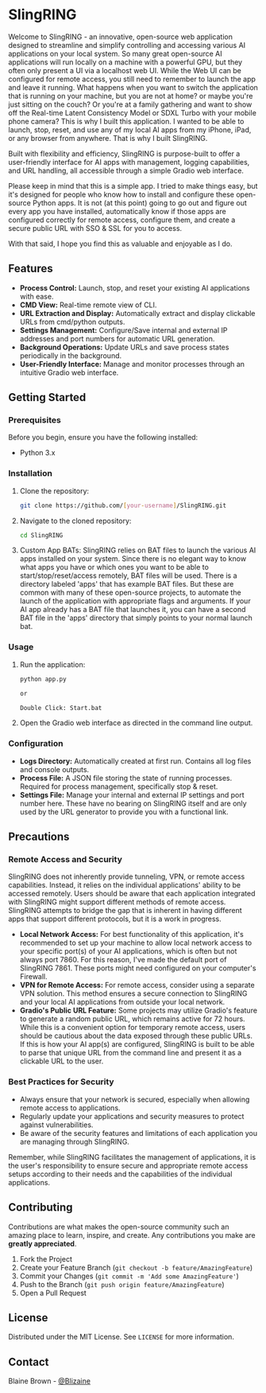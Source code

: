 
# SlingRING

Welcome to SlingRING - an innovative, open-source web application designed to streamline and simplify controlling and accessing various AI applications on your local system. So many great open-source AI applications will run locally on a machine with a powerful GPU, but they often only present a UI via a localhost web UI. While the Web UI can be configured for remote access, you still need to remember to launch the app and leave it running. What happens when you want to switch the application that is running on your machine, but you are not at home? or maybe you're just sitting on the couch? Or you're at a family gathering and want to show off the Real-time Latent Consistency Model or SDXL Turbo with your mobile phone camera?  This is why I built this application.  I wanted to be able to launch, stop, reset, and use any of my local AI apps from my iPhone, iPad, or any browser from anywhere.  That is why I built SlingRING. 

Built with flexibility and efficiency, SlingRING is purpose-built to offer a user-friendly interface for AI apps with management, logging capabilities, and URL handling, all accessible through a simple Gradio web interface.

Please keep in mind that this is a simple app. I tried to make things easy, but it's designed for people who know how to install and configure these open-source Python apps.  It is not (at this point) going to go out and figure out every app you have installed, automatically know if those apps are configured correctly for remote access, configure them, and create a secure public URL with SSO & SSL for you to access.  

With that said, I hope you find this as valuable and enjoyable as I do. 


## Features

- **Process Control:** Launch, stop, and reset your existing AI applications with ease.
- **CMD View:** Real-time remote view of CLI.
- **URL Extraction and Display:** Automatically extract and display clickable URLs from cmd/python outputs.
- **Settings Management:** Configure/Save internal and external IP addresses and port numbers for automatic URL generation.
- **Background Operations:** Update URLs and save process states periodically in the background.
- **User-Friendly Interface:** Manage and monitor processes through an intuitive Gradio web interface.


## Getting Started

### Prerequisites

Before you begin, ensure you have the following installed:
- Python 3.x

### Installation

1. Clone the repository:
   ```sh
   git clone https://github.com/[your-username]/SlingRING.git
   ```
2. Navigate to the cloned repository:
   ```sh
   cd SlingRING
   ```
3. Custom App BATs:
SlingRING relies on BAT files to launch the various AI apps installed on your system.  Since there is no elegant way to know what apps you have or which ones you want to be able to start/stop/reset/access remotely, BAT files will be used.  There is a directory labeled 'apps' that has example BAT files.  But these are common with many of these open-source projects, to automate the launch of the application with appropriate flags and arguments. If your AI app already has a BAT file that launches it, you can have a second BAT file in the 'apps' directory that simply points to your normal launch bat.


### Usage

1. Run the application:
   ```sh
   python app.py

   or

   Double Click: Start.bat
   ```
2. Open the Gradio web interface as directed in the command line output.

### Configuration

- **Logs Directory:** Automatically created at first run. Contains all log files and console outputs.
- **Process File:** A JSON file storing the state of running processes. Required for process management, specifically stop & reset. 
- **Settings File:** Manage your internal and external IP settings and port number here.  These have no bearing on SlingRING itself and are only used by the URL generator to provide you with a functional link.


## Precautions

### Remote Access and Security

SlingRING does not inherently provide tunneling, VPN, or remote access capabilities. Instead, it relies on the individual applications' ability to be accessed remotely. Users should be aware that each application integrated with SlingRING might support different methods of remote access. SlingRING attempts to bridge the gap that is inherent in having different apps that support different protocols, but it is a work in progress. 

- **Local Network Access:** For best functionality of this application, it's recommended to set up your machine to allow local network access to your specific port(s) of your AI applications, which is often but not always port 7860. For this reason, I've made the default port of SlingRING 7861.  These ports might need configured on your computer's Firewall.
- **VPN for Remote Access:** For remote access, consider using a separate VPN solution. This method ensures a secure connection to SlingRING and your local AI applications from outside your local network.
- **Gradio's Public URL Feature:** Some projects may utilize Gradio's feature to generate a random public URL, which remains active for 72 hours. While this is a convenient option for temporary remote access, users should be cautious about the data exposed through these public URLs.  If this is how your AI app(s) are configured, SlingRING is built to be able to parse that unique URL from the command line and present it as a clickable URL to the user. 

### Best Practices for Security

- Always ensure that your network is secured, especially when allowing remote access to applications.
- Regularly update your applications and security measures to protect against vulnerabilities.
- Be aware of the security features and limitations of each application you are managing through SlingRING.

Remember, while SlingRING facilitates the management of applications, it is the user's responsibility to ensure secure and appropriate remote access setups according to their needs and the capabilities of the individual applications.


## Contributing

Contributions are what makes the open-source community such an amazing place to learn, inspire, and create. Any contributions you make are **greatly appreciated**.

1. Fork the Project
2. Create your Feature Branch (`git checkout -b feature/AmazingFeature`)
3. Commit your Changes (`git commit -m 'Add some AmazingFeature'`)
4. Push to the Branch (`git push origin feature/AmazingFeature`)
5. Open a Pull Request

## License

Distributed under the MIT License. See `LICENSE` for more information.

## Contact

Blaine Brown - [@Blizaine](https://twitter.com/blizaine) 


